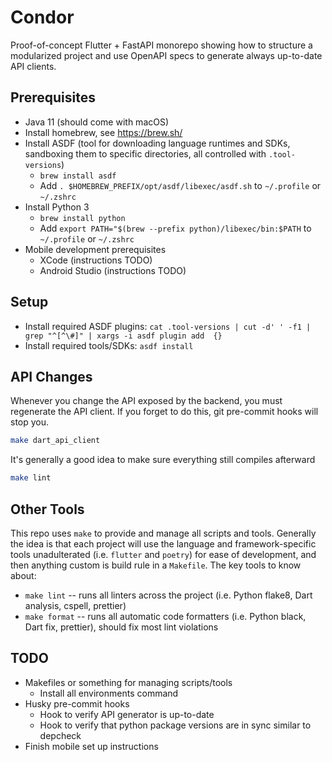 # Condor

Proof-of-concept Flutter + FastAPI monorepo showing how to structure a modularized project and use OpenAPI specs to
generate always up-to-date API clients.

## Prerequisites

- Java 11 (should come with macOS)
- Install homebrew, see <https://brew.sh/>
- Install ASDF (tool for downloading language runtimes and SDKs, sandboxing them to specific directories, all controlled
  with `.tool-versions`)
  - `brew install asdf`
  - Add `. $HOMEBREW_PREFIX/opt/asdf/libexec/asdf.sh` to `~/.profile` or `~/.zshrc`
- Install Python 3
  - `brew install python`
  - Add `export PATH="$(brew --prefix python)/libexec/bin:$PATH` to `~/.profile` or `~/.zshrc`
- Mobile development prerequisites
  - XCode (instructions TODO)
  - Android Studio (instructions TODO)

## Setup

- Install required ASDF plugins: `cat .tool-versions | cut -d' ' -f1 | grep "^[^\#]" | xargs -i asdf plugin add  {}`
- Install required tools/SDKs: `asdf install`

## API Changes

Whenever you change the API exposed by the backend, you must regenerate the API client. If you forget to do this,
git pre-commit hooks will stop you.

```sh
make dart_api_client
```

It's generally a good idea to make sure everything still compiles afterward

```sh
make lint
```

## Other Tools

This repo uses `make` to provide and manage all scripts and tools. Generally the idea is that each project will use
the language and framework-specific tools unadulterated (i.e. `flutter` and `poetry`) for ease of development, and then
anything custom is build rule in a `Makefile`. The key tools to know about:

- `make lint` -- runs all linters across the project (i.e. Python flake8, Dart analysis, cspell, prettier)
- `make format` -- runs all automatic code formatters (i.e. Python black, Dart fix, prettier), should fix most lint violations

## TODO

- Makefiles or something for managing scripts/tools
  - Install all environments command
- Husky pre-commit hooks
  - Hook to verify API generator is up-to-date
  - Hook to verify that python package versions are in sync similar to depcheck
- Finish mobile set up instructions
